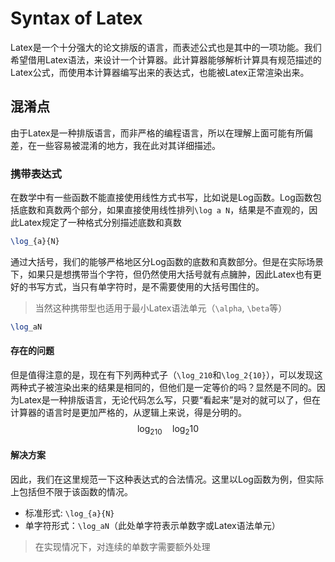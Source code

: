 # Syntax of Latex

Latex是一个十分强大的论文排版的语言，而表述公式也是其中的一项功能。我们希望借用Latex语法，来设计一个计算器。此计算器能够解析计算具有规范描述的Latex公式，而使用本计算器编写出来的表达式，也能被Latex正常渲染出来。

## 混淆点

由于Latex是一种排版语言，而非严格的编程语言，所以在理解上面可能有所偏差，在一些容易被混淆的地方，我在此对其详细描述。

### 携带表达式

在数学中有一些函数不能直接使用线性方式书写，比如说是Log函数。Log函数包括底数和真数两个部分，如果直接使用线性排列`\log a N`，结果是不直观的，因此Latex规定了一种格式分别描述底数和真数

```latex
\log_{a}{N}
```

通过大括号，我们的能够严格地区分Log函数的底数和真数部分。但是在实际场景下，如果只是想携带当个字符，但仍然使用大括号就有点臃肿，因此Latex也有更好的书写方式，当只有单字符时，是不需要使用的大括号围住的。

> 当然这种携带型也适用于最小Latex语法单元（`\alpha`, `\beta`等）

```latex
\log_aN
```

#### 存在的问题

但是值得注意的是，现在有下列两种式子（`\log_210`和`\log_2{10}`），可以发现这两种式子被渲染出来的结果是相同的，但他们是一定等价的吗？显然是不同的。因为Latex是一种排版语言，无论代码怎么写，只要“看起来”是对的就可以了，但在计算器的语言时是更加严格的，从逻辑上来说，得是分明的。
$$
\log_210 \quad \log_2{10}
$$

#### 解决方案

因此，我们在这里规范一下这种表达式的合法情况。这里以Log函数为例，但实际上包括但不限于该函数的情况。

* 标准形式: `\log_{a}{N}`
* 单字符形式：`\log_aN`（此处单字符表示单数字或Latex语法单元）

> 在实现情况下，对连续的单数字需要额外处理
